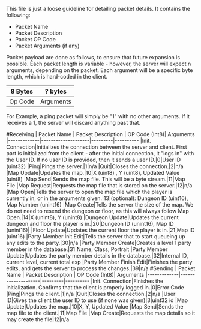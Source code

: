 This file is just a loose guideline for detailing packet details. It contains the following:

- Packet Name
- Packet Description
- Packet OP Code
- Packet Arguments (if any)

Packet payload are done as follows, to ensure that future expansion is possible. Each packet length is variable - however, the server will expect n arguments, depending on the packet. Each argument will be a specific byte length, which is hard-coded in the client.

|8 Bytes|? bytes
|-------|------|
|Op Code|Arguments

For Example, a ping packet will simply be "1" with no other arguments. If it receives a 1, the server will discard anything past that. 

#Receiving
| Packet Name | Packet Description | OP Code (Int8)| Arguments
|-------------|--------------------|---------|----------
|Init. Connection|Initializes the connection between the server and client. First part is initialized from the client - after the initial connection, it "logs in" with the User ID. If no user ID is provided, then it sends a user ID.|0|User ID (uint32)
|Ping|Pings the server.|1|n/a
|Quit|Closes the connection.|2|n/a
|Map Update|Updates the map.|10|X (uint8) , Y (uint8), Updated Value (uint8)
|Map Send|Sends the map file. This will be a byte stream.|11|Map File
|Map Request|Requests the map file that is stored on the server.|12|n/a
|Map Open|Tells the server to open the map file which the player is currently in, or in the arguments given.|13|(optional): Dungeon ID (uint16), Map Number (unint16)
|Map Create|Tells the server the size of the map. We do not need to resend the  dungeon or floor, as this will always follow Map Open.|14|X (unint8), Y (unint8)
|Dungeon Update|Updates the current dungeon and floor the player is in.|20|Dungeon ID  (unint16), Map ID  (unint16)|
|Floor Update|Updates the current floor the player is in.|21|Map ID (uint16)
|Party Member Init Edit|Tells the server that to start queueing up any edits to the party.|30|n/a
|Party Member Create|Creates a level 1 party member in the database.|31|Name, Class, Portrait
|Party Member Update|Updates the party member details in the database.|32|Internal ID, current level, current total exp
|Party Member Finish Edit|Finishes the party edits, and gets the server to process the changes.|39|n/a
#Sending
| Packet Name | Packet Description | OP Code (Int8)| Arguments
|-------------|--------------------|---------|----------
|Init. Connection|Finishes the initialization. Confirms that the client is properly logged in.|0|Error Code
|Ping|Pings the client.|1|n/a
|Quit|Closes the connection.|2|n/a
|User ID|Gives the client the user ID to use (if none was given)|3|uint32 id
|Map Update|Updates the map.|10|X, Y, Updated Value
|Map Send|Sends the map file to the client.|11|Map File
|Map Create|Requests the map details so it may create the file|12|n/a